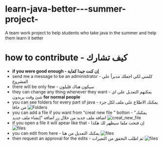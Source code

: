 # learn-java-better---summer-project-
A team work project to help students who take java in the summer and help them learn it better 
# how to contribute - كيف تشارك 
 - **if you were good enough -  إن كنت جيدا كفاية** 
  - send me a message to be an administrator - كلمني لكي اجعلك مديراً علي المشروع 
  - there will be only few - سيكون هناك قليلون 
  - they can change any thing whenever they want - يمكنهم التعديل على اي شئ وقت يريدون
  **for normal people**  
   - you can see folders for every part of java - يمكنك الاطلاع على ملف لكل جزء من جافا 
   ![Folders](https://i.ibb.co/Tqn1cLm/image.jpg)
  - you can add a file if you want from "creat new file " botton - "يمكنك اضافة ملف جديد من خلال زر اضافة "إنشاء ملف جديد
  ![creat_new_file](https://i.ibb.co/zrFQ4Rg/Screenshot-Brave.jpg)
  - if you open a file it will apear like that - إن فتحت ملفا سيظهر لك هكذا 
![files](https://i.ibb.co/NgRv6NF/image.jpg)
 - you can edit from here - يمكنك التعديل من هنا 
 ![files](https://i.ibb.co/5Wygh8M/image.jpg)
 -  then request an approval for the edits - ثم اطلب التحقق من التغيرات 
 ![files](https://i.ibb.co/YZZJJ7W/image.jpg)
 
